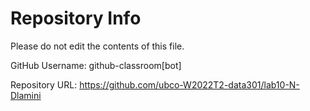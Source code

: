 # Repository Info
Please do not edit the contents of this file.

GitHub Username: github-classroom[bot]

Repository URL: https://github.com/ubco-W2022T2-data301/lab10-N-Dlamini
